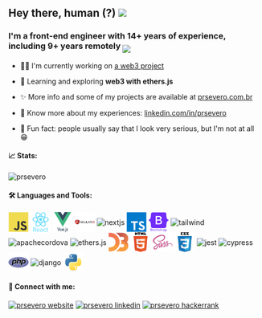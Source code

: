 <h2>Hey there, human (?) <img src="https://media.giphy.com/media/BMaE0wCQhcJj2/giphy.gif" width="50" /></h2>
<h3>I'm a front-end engineer with 14+ years of experience, including 9+ years remotely <img src="https://media.giphy.com/media/aNqEFrYVnsS52/giphy.gif" width="60" align="middle" /></h3>
 
- 👨‍💻 I'm currently working on [a web3 project](https://github.com/prsevero/ethers.js)  
  
- 🌱 Learning and exploring **web3 with ethers.js**  
  
- ✨ More info and some of my projects are available at [prsevero.com.br](https://prsevero.com.br)  
  
- 📃 Know more about my experiences: [linkedin.com/in/prsevero](https://linkedin.com/in/prsevero)
  
- 🤪 Fun fact: people usually say that I look very serious, but I'm not at all 😁

<h4>📈 Stats:</h4>  
<p><img src="https://github-readme-stats.vercel.app/api/top-langs?username=prsevero&theme=gruvbox&text_color=FFF&border_radius=0&hide=&show_icons=true&locale=en&layout=compact" alt="prsevero" /></p>  

<h4>🛠️ Languages and Tools:</h4>  
<p>
  <img src="https://raw.githubusercontent.com/devicons/devicon/master/icons/javascript/javascript-original.svg" alt="javascript" title="Javascript" width="40" align="center" />
  <img src="https://raw.githubusercontent.com/devicons/devicon/master/icons/react/react-original-wordmark.svg" alt="react" title="React" width="40" align="center" />
  <img src="https://raw.githubusercontent.com/devicons/devicon/master/icons/vuejs/vuejs-original-wordmark.svg" alt="vuejs" title="VueJS" width="40" align="center" />
  <img src="https://raw.githubusercontent.com/devicons/devicon/master/icons/angularjs/angularjs-original-wordmark.svg" alt="angularjs" title="AngularJS" width="40" align="center" />
  <img src="https://cdn.worldvectorlogo.com/logos/nextjs-2.svg" alt="nextjs" title="NextJS" width="40" align="center" />
  <img src="https://raw.githubusercontent.com/devicons/devicon/master/icons/typescript/typescript-original.svg" alt="typescript" title="Typescript" width="40" align="center" />
  <img src="https://raw.githubusercontent.com/devicons/devicon/master/icons/bootstrap/bootstrap-plain-wordmark.svg" alt="bootstrap" title="Bootstrap" width="40" align="center" />
  <img src="https://www.vectorlogo.zone/logos/tailwindcss/tailwindcss-icon.svg" alt="tailwind" title="Tailwind" width="40" align="center" />
  <img src="https://www.vectorlogo.zone/logos/apache_cordova/apache_cordova-icon.svg" alt="apachecordova" title="Apache Cordova" width="40" align="center" />
  <img src="https://ethers.org/static/logo.png" alt="ethers.js" title="Ethers.JS" width="40" align="center" />
  <img src="https://raw.githubusercontent.com/devicons/devicon/master/icons/d3js/d3js-original.svg" alt="d3js" title="d3js" width="40" align="center" />
  <img src="https://raw.githubusercontent.com/devicons/devicon/master/icons/html5/html5-original-wordmark.svg" alt="html5" title="HTML5" width="40" align="center" />
  <img src="https://raw.githubusercontent.com/devicons/devicon/master/icons/sass/sass-original.svg" alt="sass" title="SASS" width="40" align="center" />
  <img src="https://raw.githubusercontent.com/devicons/devicon/master/icons/css3/css3-original-wordmark.svg" alt="css3" title="CSS3" width="40" align="center" />

  <img src="https://www.vectorlogo.zone/logos/jestjsio/jestjsio-icon.svg" alt="jest" title="Jest" width="40" align="center" />
  <img src="https://raw.githubusercontent.com/simple-icons/simple-icons/6e46ec1fc23b60c8fd0d2f2ff46db82e16dbd75f/icons/cypress.svg" alt="cypress" title="Cypress" width="40" align="center" />
  <img src="https://raw.githubusercontent.com/devicons/devicon/master/icons/php/php-original.svg" alt="php" title="PHP" width="40" align="center" />
  <img src="https://cdn.worldvectorlogo.com/logos/django.svg" alt="django" title="Django" width="40" align="center" />
  <img src="https://raw.githubusercontent.com/devicons/devicon/master/icons/python/python-original.svg" alt="python" title="Python" width="40" align="center" />
</p>  

<h4>🔗 Connect with me:</h4> 
<p> 
<a href="https://prsevero.com.br" target="blank"><img align="center" src="https://img.shields.io/badge/website-black.svg?&style=for-the-badge&logo=alchemy&logoColor=white" alt="prsevero website" /></a>  
<a href="https://linkedin.com/in/prsevero" target="blank"><img align="center" src="https://img.shields.io/badge/linkedin-%230077B5.svg?&style=for-the-badge&logo=linkedin&logoColor=white" alt="prsevero linkedin" /></a>  
<a href="https://www.hackerrank.com/prsevero" target="blank"><img align="center" src="https://img.shields.io/badge/hackerrank-39414E?style=for-the-badge&logo=hackerrank" alt="prsevero hackerrank" /></a>  
</p>  
